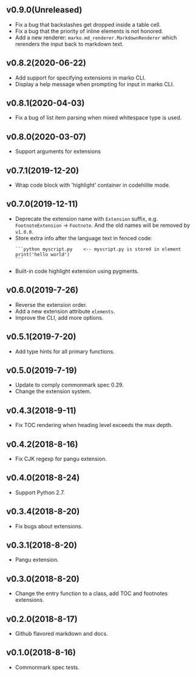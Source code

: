 ## v0.9.0(Unreleased)

- Fix a bug that backslashes get dropped inside a table cell.
- Fix a bug that the priority of inline elements is not honored.
- Add a new renderer: `marko.md_renderer.MarkdownRenderer` which rerenders the input back to markdown text.

## v0.8.2(2020-06-22)

- Add support for specifying extensions in marko CLI.
- Display a help message when prompting for input in marko CLI.

## v0.8.1(2020-04-03)

- Fix a bug of list item parsing when mixed whitespace type is used.

## v0.8.0(2020-03-07)

- Support arguments for extensions

## v0.7.1(2019-12-20)

- Wrap code block with 'highlight' container in codehilite mode.

## v0.7.0(2019-12-11)

- Deprecate the extension name with `Extension` suffix, e.g. `FootnoteExtension` -> `Footnote`.
  And the old names will be removed by `v1.0.0`.
- Store extra info after the language text in fenced code:
  ````
  ```python myscript.py    <-- myscript.py is stored in element
  print('hello world')
  ```
  ````
- Built-in code highlight extension using pygments.

## v0.6.0(2019-7-26)

- Reverse the extension order.
- Add a new extension attribute `elements`.
- Improve the CLI, add more options.

## v0.5.1(2019-7-20)

- Add type hints for all primary functions.

## v0.5.0(2019-7-19)

- Update to comply commonmark spec 0.29.
- Change the extension system.

## v0.4.3(2018-9-11)

- Fix TOC rendering when heading level exceeds the max depth.

## v0.4.2(2018-8-16)

- Fix CJK regexp for pangu extension.

## v0.4.0(2018-8-24)

- Support Python 2.7.

## v0.3.4(2018-8-20)

- Fix bugs about extensions.

## v0.3.1(2018-8-20)

- Pangu extension.

## v0.3.0(2018-8-20)

- Change the entry function to a class, add TOC and footnotes extensions.

## v0.2.0(2018-8-17)

- Github flavored markdown and docs.

## v0.1.0(2018-8-16)

- Commonmark spec tests.
